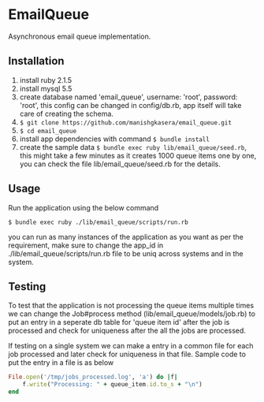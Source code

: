 # EmailQueue
Asynchronous email queue implementation.

## Installation

1. install ruby 2.1.5
2. install mysql 5.5
3. create database named 'email_queue', username: 'root', password: 'root', this config can be changed in config/db.rb, app itself will take care of creating the schema.
4. `$ git clone https://github.com/manishgkasera/email_queue.git `
5. `$ cd email_queue`
6. install app dependencies with command `$ bundle install`
7. create the sample data `$ bundle exec ruby lib/email_queue/seed.rb`, this might take a few minutes as it creates 1000 queue items one by one, you can check the file lib/email_queue/seed.rb for the details.

## Usage
Run the application using the below command

    $ bundle exec ruby ./lib/email_queue/scripts/run.rb
you can run as many instances of the application as you want as per the requirement,
make sure to change the app_id in ./lib/email_queue/scripts/run.rb file to be uniq across systems and in the system.

## Testing
To test that the application is not processing the queue items multiple times
we can change the Job#process method (lib/email_queue/models/job.rb) to put an entry in a seperate db table for 'queue item id' after the job is processed and check for uniqueness after the all the jobs are processed.

If testing on a single system we can make a entry in a common file for each job processed and later check for uniqueness in that file. Sample code to put the entry in a file is as below
```ruby
File.open('/tmp/jobs_processed.log', 'a') do |f|
    f.write("Processing: " + queue_item.id.to_s + "\n")
end
```